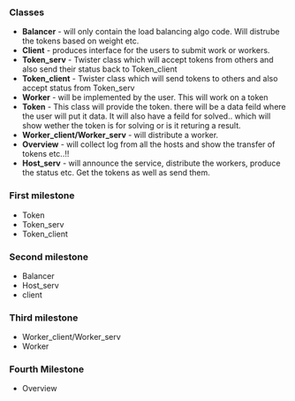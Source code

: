 ### Classes
* **Balancer** - will only contain the load balancing algo code. Will distrube the
tokens based on weight etc.
* **Client** - produces interface for the users to submit work or workers.
* **Token_serv** - Twister class which will accept tokens from others and also send
their status back to Token_client
* **Token_client** - Twister class which will send tokens to others and also accept
status from Token_serv
* **Worker** - will be implemented by the user. This will work on a token
* **Token** - This class will provide the token. there will be a data feild where
the user will put it data. It will also have a feild for solved.. which will
show wether the token is for solving or is it returing a result.
* **Worker_client/Worker_serv** - will distribute a worker.
* **Overview** - will collect log from all the hosts and show the transfer of
tokens etc..!!
* **Host_serv** - will announce the service, distribute the workers, produce the
status etc. Get the tokens as well as send them.

### First milestone
* Token
* Token_serv
* Token_client

### Second milestone
* Balancer
* Host_serv
* client

### Third milestone
* Worker_client/Worker_serv
* Worker

### Fourth Milestone
* Overview
